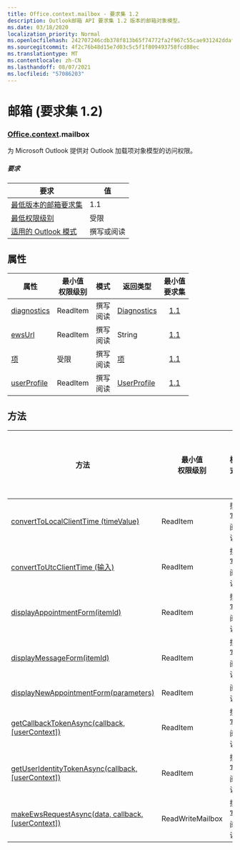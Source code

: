 ```yaml
---
title: Office.context.mailbox - 要求集 1.2
description: Outlook邮箱 API 要求集 1.2 版本的邮箱对象模型。
ms.date: 03/18/2020
localization_priority: Normal
ms.openlocfilehash: 242707246cdb378f813b65f74772fa2f967c55cae931242ddaf8a9db3a29716f
ms.sourcegitcommit: 4f2c76b48d15e7d03c5c5f1f809493758fcd88ec
ms.translationtype: MT
ms.contentlocale: zh-CN
ms.lasthandoff: 08/07/2021
ms.locfileid: "57086203"
---
```

# <a name="mailbox-requirement-set-12"></a>邮箱 (要求集 1.2) 

### <a name="officecontextmailbox"></a>[Office](office.md)[.context](office.context.md).mailbox

为 Microsoft Outlook 提供对 Outlook 加载项对象模型的访问权限。

##### <a name="requirements"></a>要求

|要求| 值|
|---|---|
|[最低版本的邮箱要求集](../../requirement-sets/outlook-api-requirement-sets.md)| 1.1|
|[最低权限级别](../../../outlook/understanding-outlook-add-in-permissions.md)| 受限|
|[适用的 Outlook 模式](../../../outlook/outlook-add-ins-overview.md#extension-points)| 撰写或阅读|

## <a name="properties"></a>属性

| 属性 | 最小值<br>权限级别 | 模式 | 返回类型 | 最小值<br>要求集 |
|---|---|---|---|:---:|
| [diagnostics](/javascript/api/outlook/office.mailbox?view=outlook-js-1.2&preserve-view=true#diagnostics) | ReadItem | 撰写<br>阅读 | [Diagnostics](/javascript/api/outlook/office.diagnostics?view=outlook-js-1.2&preserve-view=true) | [1.1](../requirement-set-1.1/outlook-requirement-set-1.1.md) |
| [ewsUrl](/javascript/api/outlook/office.mailbox?view=outlook-js-1.2&preserve-view=true#ewsUrl) | ReadItem | 撰写<br>阅读 | String | [1.1](../requirement-set-1.1/outlook-requirement-set-1.1.md) |
| [项](office.context.mailbox.item.md) | 受限 | 撰写<br>阅读 | [项](/javascript/api/outlook/office.item?view=outlook-js-1.2&preserve-view=true) | [1.1](../requirement-set-1.1/outlook-requirement-set-1.1.md) |
| [userProfile](/javascript/api/outlook/office.mailbox?view=outlook-js-1.2&preserve-view=true#userProfile) | ReadItem | 撰写<br>阅读 | [UserProfile](/javascript/api/outlook/office.userprofile?view=outlook-js-1.2&preserve-view=true) | [1.1](../requirement-set-1.1/outlook-requirement-set-1.1.md) |

## <a name="methods"></a>方法

| 方法 | 最小值<br>权限级别 | 模式 | 最小值<br>要求集 |
|---|---|---|:---:|
| [convertToLocalClientTime (timeValue) ](/javascript/api/outlook/office.mailbox?view=outlook-js-1.2&preserve-view=true#convertToLocalClientTime_timeValue_) | ReadItem | 撰写<br>阅读 | [1.1](../requirement-set-1.1/outlook-requirement-set-1.1.md) |
| [convertToUtcClientTime (输入) ](/javascript/api/outlook/office.mailbox?view=outlook-js-1.2&preserve-view=true#convertToUtcClientTime_input_) | ReadItem | 撰写<br>阅读 | [1.1](../requirement-set-1.1/outlook-requirement-set-1.1.md) |
| [displayAppointmentForm(itemId)](/javascript/api/outlook/office.mailbox?view=outlook-js-1.2&preserve-view=true#displayAppointmentForm_itemId_) | ReadItem | 撰写<br>阅读 | [1.1](../requirement-set-1.1/outlook-requirement-set-1.1.md) |
| [displayMessageForm(itemId)](/javascript/api/outlook/office.mailbox?view=outlook-js-1.2&preserve-view=true#displayMessageForm_itemId_) | ReadItem | 撰写<br>阅读 | [1.1](../requirement-set-1.1/outlook-requirement-set-1.1.md) |
| [displayNewAppointmentForm(parameters)](/javascript/api/outlook/office.mailbox?view=outlook-js-1.2&preserve-view=true#displayNewAppointmentForm_parameters_) | ReadItem | 阅读 | [1.1](../requirement-set-1.1/outlook-requirement-set-1.1.md) |
| [getCallbackTokenAsync(callback, [userContext])](/javascript/api/outlook/office.mailbox?view=outlook-js-1.2&preserve-view=true#getCallbackTokenAsync_callback__userContext_) | ReadItem | 撰写<br>阅读 | [1.3](../requirement-set-1.3/outlook-requirement-set-1.3.md)<br>[1.1](../requirement-set-1.1/outlook-requirement-set-1.1.md) |
| [getUserIdentityTokenAsync(callback, [userContext])](/javascript/api/outlook/office.mailbox?view=outlook-js-1.2&preserve-view=true#getUserIdentityTokenAsync_callback__userContext_) | ReadItem | 撰写<br>阅读 | [1.1](../requirement-set-1.1/outlook-requirement-set-1.1.md) |
| [makeEwsRequestAsync(data, callback, [userContext])](/javascript/api/outlook/office.mailbox?view=outlook-js-1.2&preserve-view=true#makeEwsRequestAsync_data__callback__userContext_) | ReadWriteMailbox | 撰写<br>阅读 | [1.1](../requirement-set-1.1/outlook-requirement-set-1.1.md) |
